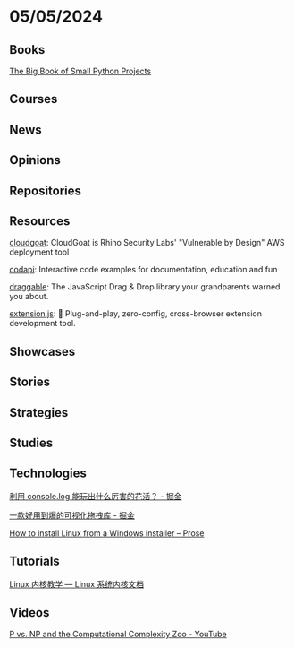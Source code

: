 # 05/05/2024

## Books
[The Big Book of Small Python Projects](https://inventwithpython.com/bigbookpython/)

## Courses

## News

## Opinions

## Repositories

## Resources
[cloudgoat](https://github.com/RhinoSecurityLabs/cloudgoat): CloudGoat is Rhino Security Labs' "Vulnerable by Design" AWS deployment tool

[codapi](https://github.com/nalgeon/codapi): Interactive code examples for documentation, education and fun

[draggable](https://github.com/Shopify/draggable): The JavaScript Drag & Drop library your grandparents warned you about.

[extension.js](https://github.com/cezaraugusto/extension.js): 🧩 Plug-and-play, zero-config, cross-browser extension development tool.

## Showcases

## Stories

## Strategies

## Studies

## Technologies
[利用 console.log 能玩出什么厉害的花活？ - 掘金](https://juejin.cn/post/7345105687453581351)

[一款好用到爆的可视化拖拽库 - 掘金](https://juejin.cn/post/7353877562303021093)

[How to install Linux from a Windows installer – Prose](https://prose.nsood.in/linux-from-windows-installer)

## Tutorials
[Linux 内核教学 — Linux 系统内核文档](https://linux-kernel-labs-zh.xyz/index.html)

## Videos
[P vs. NP and the Computational Complexity Zoo - YouTube](https://www.youtube.com/watch?v=YX40hbAHx3s)
